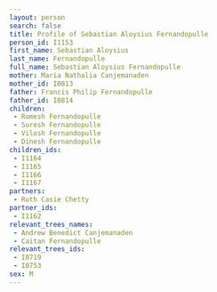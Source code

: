 ```yaml
---
layout: person
search: false
title: Profile of Sebastian Aloysius Fernandopulle
person_id: I1153
first_name: Sebastian Aloysius
last_name: Fernandopulle
full_name: Sebastian Aloysius Fernandopulle
mother: Maria Nathalia Canjemanaden
mother_id: I0813
father: Francis Philip Fernandopulle
father_id: I0814
children:
 - Romesh Fernandopulle
 - Suresh Fernandopulle
 - Vilosh Fernandopulle
 - Dinesh Fernandopulle
children_ids:
 - I1164
 - I1165
 - I1166
 - I1167
partners:
 - Ruth Casie Chetty
partner_ids:
 - I1162
relevant_trees_names:
 - Andrew Benedict Canjemanaden
 - Caitan Fernandopulle
relevant_trees_ids:
 - I0719
 - I0753
sex: M
---
```



